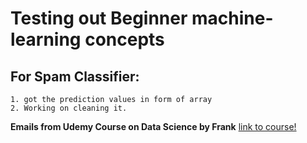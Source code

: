 # Testing out Beginner machine-learning concepts

## For Spam Classifier:
    1. got the prediction values in form of array
    2. Working on cleaning it.


**Emails from Udemy Course on Data Science by Frank**
[link to course!](https://www.udemy.com/course/data-science-and-machine-learning-with-python-hands-on/)